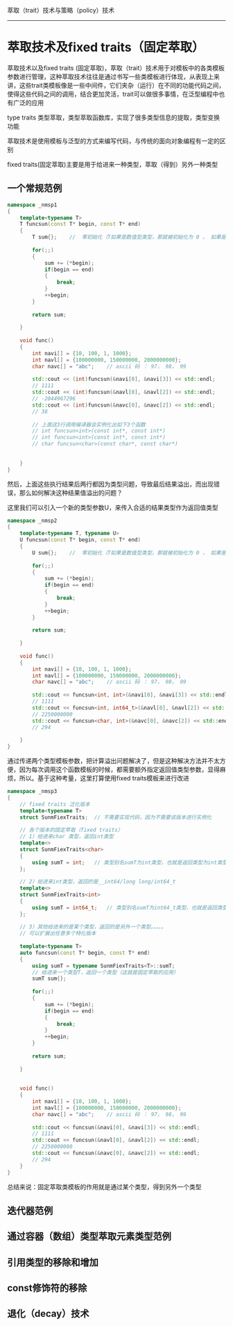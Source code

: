 萃取（trait）技术与策略（policy）技术

------

# 萃取技术及fixed traits（固定萃取）

萃取技术以及fixed traits (固定萃取)，萃取（trait）技术用于对模板中的各类模板参数进行管理，这种萃取技术往往是通过书写一些类模板进行体现，从表现上来讲，这些trait类模板像是一些中间件，它们夹杂（运行）在不同的功能代码之间，使得这些代码之间的调用，结合更加灵活，trait可以做很多事情，在泛型编程中也有广泛的应用

type traits 类型萃取，类型萃取函数库，实现了很多类型信息的提取，类型变换功能

萃取技术是使用模板与泛型的方式来编写代码，与传统的面向对象编程有一定的区别

fixed traits(固定萃取)主要是用于给进来一种类型，萃取（得到）另外一种类型

## 一个常规范例

```c++
namespace _nmsp1
{
    template<typename T>
    T funcsun(const T* begin, const T* end)
    {
        T sum{};    //  零初始化（T如果是数值型类型，那就被初始化为 0 ， 如果是指针类型就被初始化为nullptr，如果是bool类型，就被初始化成false 0）
    
        for(;;)
        {
            sum += (*begin);
            if(begin == end)
            {
                break;
            }
            ++begin;
        }
        
        return sum;
        
    }
    
    void func()
    {
        int navi[] = {10, 100, 1, 1000};
        int navl[] = {100000000, 150000000, 2000000000};
        char navc[] = "abc";    // ascii 码 ： 97， 98， 99
        
        std::cout << (int)funcsun(&navi[0], &navi[3]) << std::endl;
        // 1111
        std::cout << (int)funcsun(&navl[0], &navl[2]) << std::endl;
        // -2044967296
        std::cout << (int)funcsun(&navc[0], &navc[2]) << std::endl;
        // 38
        
        // 上面这3行调用编译器会实例化出如下3个函数
        // int funcsun<int>(const int*, const int*)
        // int funcsun<int>(const int*, const int*)
        // char funcsun<char>(const char*, const char*)
        
        
    }
}
```

然后，上面这些执行结果后两行都因为类型问题，导致最后结果溢出，而出现错误，那么如何解决这种结果值溢出的问题？

这里我们可以引入一个新的类型参数U，来传入合适的结果类型作为返回值类型

```c++
namespace _nmsp2
{
    template<typename T, typename U>
    U funcsun(const T* begin, const T* end)
    {
        U sum{};    //  零初始化（T如果是数值型类型，那就被初始化为 0 ， 如果是指针类型就被初始化为nullptr，如果是bool类型，就被初始化成false 0）
    
        for(;;)
        {
            sum += (*begin);
            if(begin == end)
            {
                break;
            }
            ++begin;
        }
        
        return sum;
        
    }
    
    void func()
    {
        int navi[] = {10, 100, 1, 1000};
        int navl[] = {100000000, 150000000, 2000000000};
        char navc[] = "abc";    // ascii 码 ： 97， 98， 99
        
        std::cout << funcsun<int, int>(&navi[0], &navi[3]) << std::endl;
        // 1111
        std::cout << funcsun<int, int64_t>(&navl[0], &navl[2]) << std::endl;
        // 2250000000
        std::cout << funcsun<char, int>(&navc[0], &navc[2]) << std::endl;
        // 294
        
    }
}
```

通过传递两个类型模板参数，把计算溢出问题解决了，但是这种解决方法并不太方便，因为每次调用这个函数模板的时候，都需要额外指定返回值类型参数，显得麻烦，所以。基于这种考量，这里打算使用fixed traits模板来进行改进

```c++
namespace _nmsp3
{
    // fixed traits 泛化版本
    template<typename T>
    struct SunmFiexTraits;  // 不需要实现代码，因为不需要该版本进行实例化
    
    // 各个版本的固定萃取（fixed traits）
    // 1）给进来char 类型，返回int类型
    template<>
    struct SunmFiexTraits<char>
    {
        using sumT = int;   // 类型别名sumT为int类型，也就是返回类型为int类型
    };
    
    // 2）给进来int类型，返回的是__int64/long long/int64_t
    template<>
    struct SunmFiexTraits<int>
    {
        using sumT = int64_t;   // 类型别名sumT为int64_t类型，也就是返回类型为int64_t类型
    };
    
    // 3）其他给进来的是某个类型，返回的是另外一个类型。。。。。
    // 可以扩展出任意多个特化版本
    
    template<typename T>
    auto funcsun(const T* begin, const T* end)
    {
        using sumT = typename SunmFiexTraits<T>::sumT;
        // 给进来一个类型T，返回一个类型（这就是固定萃取的应用）
        sumT sum{};
    
        for(;;)
        {
            sum += (*begin);
            if(begin == end)
            {
                break;
            }
            ++begin;
        }
        
        return sum;
        
    }
    
    
    void func()
    {
        int navi[] = {10, 100, 1, 1000};
        int navl[] = {100000000, 150000000, 2000000000};
        char navc[] = "abc";    // ascii 码 ： 97， 98， 99
        
        std::cout << funcsun(&navi[0], &navi[3]) << std::endl;
        // 1111
        std::cout << funcsun(&navl[0], &navl[2]) << std::endl;
        // 2250000000
        std::cout << funcsun(&navc[0], &navc[2]) << std::endl;
        // 294
    }
}
```

总结来说：固定萃取类模板的作用就是通过某个类型，得到另外一个类型



## 迭代器范例

## 通过容器（数组）类型萃取元素类型范例

## 引用类型的移除和增加

## const修饰符的移除

## 退化（decay）技术